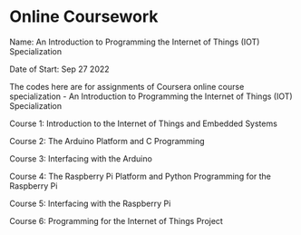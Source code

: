 # Online Coursework
Name: An Introduction to Programming the Internet of Things (IOT) Specialization

Date of Start: Sep 27 2022

The codes here are for assignments of Coursera online course specialization - An Introduction to Programming the Internet of Things (IOT) Specialization

Course 1: Introduction to the Internet of Things and Embedded Systems

Course 2: The Arduino Platform and C Programming

Course 3: Interfacing with the Arduino

Course 4: The Raspberry Pi Platform and Python Programming for the Raspberry Pi

Course 5: Interfacing with the Raspberry Pi

Course 6: Programming for the Internet of Things Project
